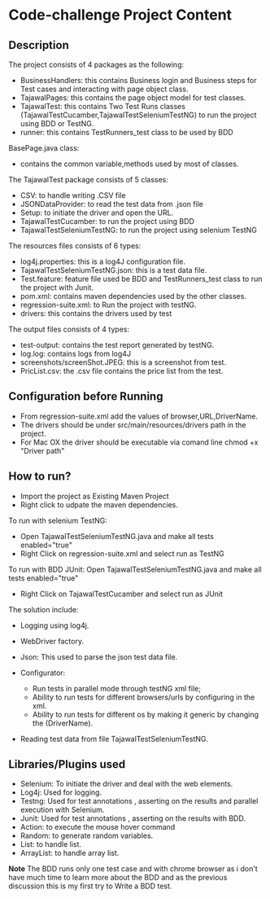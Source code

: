 # Code-challenge Project Content

**Description**
-----
 The project consists of 4 packages as the following:
 * BusinessHandlers: this contains Business login and Business steps for Test cases and interacting with page object class.
 * TajawalPages: this contains the page object model for test classes.
 * TajawalTest: this contains Two Test Runs classes (TajawalTestCucamber,TajawalTestSeleniumTestNG) to run the project using BDD or TestNG.
 * runner: this contains TestRunners_test class to be used by BDD
 
 BasePage.java class:
 * contains the common variable,methods used by most of classes.
 
 The TajawalTest package consists of 5 classes:
 * CSV: to handle writing .CSV file
 * JSONDataProvider: to read the test data from .json file 
 * Setup: to initiate the driver and open the URL.
 * TajawalTestCucamber: to run the project using BDD
 * TajawalTestSeleniumTestNG: to run the project using selenium TestNG
 
 The resources files consists of 6 types:
 * log4j.properties: this is a log4J configuration file.
 * TajawalTestSeleniumTestNG.json: this is a test data file.
 * Test.feature: feature file used be BDD and TestRunners_test class to run the project with Junit.
 * pom.xml: contains maven dependencies used by the other classes.
 * regression-suite.xml: to Run the project with testNG.
 * drivers: this contains the drivers used by test
 
 The output files consists of 4 types:
 * test-output: contains the test report generated by testNG.
 * log.log: contains logs from log4J
 * screenshots/screenShot.JPEG: this is a screenshot from test.
 * PricList.csv: the .csv file contains the price list from the test.
 
 
**Configuration before Running**
----
 
 * From regression-suite.xml add the values of browser,URL,DriverName.
 * The drivers should be under src/main/resources/drivers path in the project.
 * For Mac OX the driver should be executable via comand line chmod +x "Driver path"
 

**How to run?**
----
* Import the project as Existing Maven Project
* Right click to udpate the maven dependencies.

To run with selenium TestNG:
* Open TajawalTestSeleniumTestNG.java and make all tests enabled="true"
* Right Click on regression-suite.xml and select run as TestNG

To run with BDD JUnit:
Open TajawalTestSeleniumTestNG.java and make all tests enabled="true"
* Right Click on TajawalTestCucamber and select run as JUnit
 
The solution include:
* Logging using log4j.
* WebDriver factory.
* Json: This used to parse the json test data file.
* Configurator:
     * Run tests in parallel mode through testNG xml file;
     * Ability to run tests for different browsers/urls by configuring in the xml.
     * Ability to run tests for different os by making it generic by changing the (DriverName).
     
* Reading test data from file TajawalTestSeleniumTestNG.

**Libraries/Plugins used**
-------------------
* Selenium: To initiate the driver and deal with the web elements.
* Log4j: Used for logging.
* Testng: Used for test annotations , asserting on the results and parallel execution with Selenium.
* Junit: Used for test annotations , asserting on the results with BDD.
* Action: to execute the mouse hover command
* Random: to generate random variables.
* List: to handle list.
* ArrayList: to handle array list.

**Note** The BDD runs only one test case and with chrome browser as i don't have much time to learn more about the BDD and as the previous discussion this is my first try to Write a BDD test.